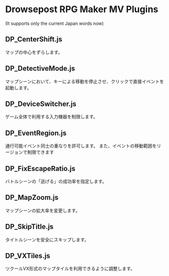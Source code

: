# Drowsepost RPG Maker MV Plugins
(It supports only the current Japan words now)

## DP_CenterShift.js
マップの中心をずらします。

## DP_DetectiveMode.js
マップシーンにおいて、キーによる移動を停止させ、クリックで直接イベントを起動します。

## DP_DeviceSwitcher.js
ゲーム全体で利用する入力機器を制限します。

## DP_EventRegion.js
通行可能イベント同士の重なりを許可します。
また、イベントの移動範囲をリージョンで制限できます

## DP_FixEscapeRatio.js
バトルシーンの「逃げる」の成功率を指定します。

## DP_MapZoom.js
マップシーンの拡大率を変更します。

## DP_SkipTitle.js
タイトルシーンを安全にスキップします。

## DP_VXTiles.js
ツクールVX形式のマップタイルを利用できるように調整します。
